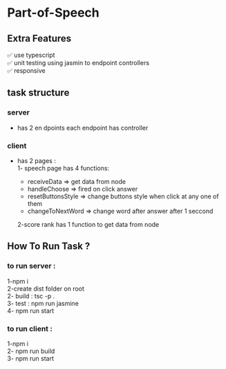 # Part-of-Speech 

## Extra Features
✅ use typescript <br/>
✅ unit testing using jasmin to endpoint controllers <br/>
✅ responsive <br/>

## task structure
### server 
- has 2 en dpoints each endpoint has controller

### client 
- has 2 pages :<br/>
 1- speech page has 4 functions:
  - receiveData => get data from node
  - handleChoose => fired on click answer
  - resetButtonsStyle => change buttons style when click at any one of them
  - changeToNextWord => change word after answer after 1 seccond <br/>
 
 
  2-score rank has 1 function to get data from node
  
 


## How To Run Task ? 
### to run server :
1-npm i <br/>
2-create dist folder on root <br/>
2- build : tsc -p . <br/>
3- test : npm run jasmine <br/>
4- npm run start <br/>

### to run client :
1-npm i <br/>
2- npm run build <br/>
3- npm run start <br/>
